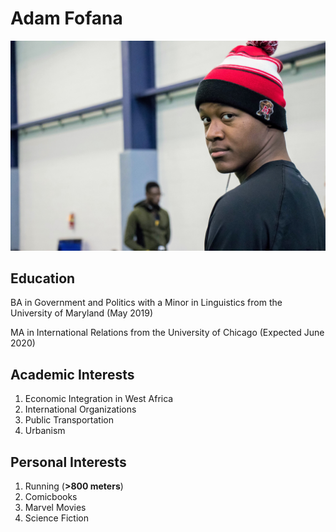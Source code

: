 # Adam Fofana

![Alt text is fun](IMG_2520.jpg)



## Education
BA in Government and Politics with a Minor in Linguistics from the University of Maryland (May 2019)

MA in International Relations from the University of Chicago (Expected June 2020)

## Academic Interests
1. Economic Integration in West Africa
2. International Organizations
3. Public Transportation
4. Urbanism

## Personal Interests
1. Running (**>800 meters**)
2. Comicbooks
3. Marvel Movies
4. Science Fiction

